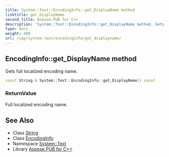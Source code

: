 ```yaml
---
title: System::Text::EncodingInfo::get_DisplayName method
linktitle: get_DisplayName
second_title: Aspose.PUB for C++
description: 'System::Text::EncodingInfo::get_DisplayName method. Gets full localized encoding name in C++.'
type: docs
weight: 400
url: /cpp/system.text/encodinginfo/get_displayname/
---
```

## EncodingInfo::get_DisplayName method


Gets full localized encoding name.

```cpp
const String & System::Text::EncodingInfo::get_DisplayName() const
```


### ReturnValue

Full localized encoding name.

## See Also

* Class [String](../../../system/string/)
* Class [EncodingInfo](../)
* Namespace [System::Text](../../)
* Library [Aspose.PUB for C++](../../../)
